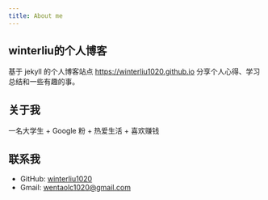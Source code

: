 ```yaml
---
title: About me
---
```


## winterliu的个人博客

基于 jekyll 的个人博客站点 https://winterliu1020.github.io  分享个人心得、学习总结和一些有趣的事。

## 关于我
一名大学生 + Google 粉 + 热爱生活 + 喜欢赚钱

## 联系我



- GitHub: [winterliu1020](http://github.com/winterliu1020)
- Gmail: wentaolc1020@gmail.com
